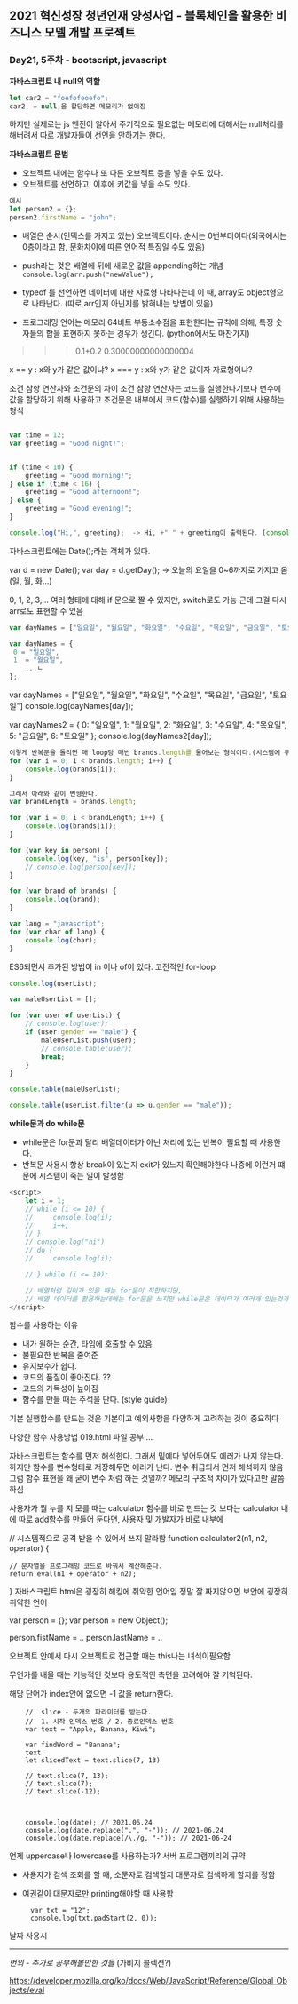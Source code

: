 ## 2021 혁신성장 청년인재 양성사업 - 블록체인을 활용한 비즈니스 모델 개발 프로젝트

### Day21, 5주차 - bootscript, javascript

**자바스크립트 내 null의 역할**

```javascript
let car2 = "foefofeoefo";
car2  = null;을 할당하면 메모리가 없어짐
```
하지만 실제로는 js 엔진이 알아서 주기적으로 필요없는 메모리에 대해서는 null처리를 해버려서 따로 개발자들이 선언을 안하기는 한다.


**자바스크립트 문법**
- 오브젝트 내에는 함수나 또 다른 오브젝트 등을 넣을 수도 있다.
- 오브젝트를 선언하고, 이후에 키값을 넣을 수도 있다.
```javascript
예시
let person2 = {};
person2.firstName = "john";
```
- 배열은 순서(인덱스를 가지고 있는) 오브젝트이다. 순서는 0번부터이다(외국에서는 0층이라고 함, 문화차이에 따른 언어적 특징일 수도 있음)



- push라는 것은 배열에 뒤에 새로운 값을 appending하는 개념
`console.log(arr.push("newValue");`

- typeof 를 선언하면 데이터에 대한 자료형 나타나는데 이 때, array도 object형으로 나타난다. (따로 arr인지 아닌지를 밝혀내는 방법이 있음)

- 프로그래밍 언어는 메모리 64비트 부동소수점을 표현한다는 규칙에 의해, 특정 숫자들의 합을 표현하지 못하는 경우가 생긴다. (python에서도 마찬가지)
>>> 0.1+0.2
0.30000000000000004

x == y : x와 y가 같은 값이냐?
x === y : x와 y가 같은 값이자 자료형이냐? 

조건 삼항 연산자와 조건문의 차이
조건 삼항 연산자는 코드를 실행한다기보다 변수에 값을 할당하기 위해 사용하고
조건문은 내부에서 코드(함수)를 실행하기 위해 사용하는 형식

```javascript

var time = 12;
var greeting = "Good night!";


if (time < 10) {
    greeting = "Good morning!";
} else if (time < 16) {
    greeting = "Good afternoon!";
} else {
    greeting = "Good evening!";
}

console.log("Hi,", greeting);  -> Hi, +" " + greeting이 출력된다. (console log상에서 쉼표는 spacebar를 하나 넣어줌!)
```

자바스크립트에는 Date();라는 객체가 있다.

var d = new Date();
var day = d.getDay(); -> 오늘의 요일을 0~6까지로 가지고 옴(일, 월, 화...)

0, 1, 2, 3,... 여러 형태에 대해 if 문으로 짤 수 있지만, switch로도 가능
근데 그걸 다시 arr로도 표현할 수 있음

```javascript
var dayNames = ["일요일", "월요일", "화요일", "수요일", "목요일", "금요일", "토요일"]

var dayNames = {
 0 = "일요일",
 1  = "월요일",
	...ㄴ
};
```

var dayNames = ["일요일", "월요일", "화요일", "수요일", "목요일", "금요일", "토요일"]
console.log(dayNames[day]);

var dayNames2 = {
    0: "일요일",
    1: "월요일",
    2: "화요일",
    3: "수요일",
    4: "목요일",
    5: "금요일",
    6: "토요일"
};
console.log(dayNames2[day]);


```javascript
이렇게 반복문을 돌리면 매 loop당 매번 brands.length를 물어보는 형식이다.(시스템에 무리가 갈 수 있다)
for (var i = 0; i < brands.length; i++) {
    console.log(brands[i]);
}

그래서 아래와 같이 변형한다.
var brandLength = brands.length;

for (var i = 0; i < brandLength; i++) {
    console.log(brands[i]);
}
```

```javascript
for (var key in person) {
    console.log(key, "is", person[key]);
    // console.log(person[key]);
}

for (var brand of brands) {
    console.log(brand);
}

var lang = "javascript";
for (var char of lang) {
    console.log(char);
}
```
ES6되면서 추가된 방법이 in 이나 of이 있다.
고전적인 for-loop


```javascript
console.log(userList);

var maleUserList = [];

for (var user of userList) {
    // console.log(user);
    if (user.gender == "male") {
        maleUserList.push(user);
        // console.table(user);
        break;
    }
}

console.table(maleUserList);

console.table(userList.filter(u => u.gender == "male"));
```

**while문과 do while문**
- while문은 for문과 달리 배열데이터가 아닌 처리에 있는 반복이 필요할 때 사용한다.
- 반복문 사용시 항상 break이 있는지 exit가 있느지 확인해야한다 나중에 이런거 떄문에 시스템이 죽는 일이 발생함

```javascript
<script>
    let i = 1;
    // while (i <= 10) {
    //     console.log(i);
    //     i++;
    // }
    // console.log("hi")
    // do {
    //     console.log(i);

    // } while (i <= 10);

    // 배열처럼 길이가 있을 때는 for문이 적합하지만,
    // 배열 데이터를 활용하는데에는 for문을 쓰지만 while문은 데이터가 여러개 있는것과 상관없이 특정조건을 만족하는 동안 돌리고 싶을 때 사용한다.
</script>

```

함수를 사용하는 이유
- 내가 원하는 순간, 타임에 호출할 수 있음
- 불필요한 반복을 줄여준
- 유지보수가 쉽다.
- 코드의 품질이 좋아진다. ??
- 코드의 가독성이 높아짐
- 함수를 만들 때는 주석을 단다. (style guide)

기본 실행함수를 만드는 것은 기본이고 예외사항을 다양하게 고려하는 것이 중요하다


다양한 함수 사용방법
019.html  파일 공부
...

자바스크립트는 함수를 먼저 해석한다. 그래서 밑에다 넣어두어도 에러가 나지 않는다.
하지만 함수를 변수형태로 저장해두면 에러가 난다. 변수 취급되서 먼저 해석하지 않음
그럼 함수 표현을 왜 굳이 변수 처럼 하는 것일까? 메모리 구조적 차이가 있다고만 말씀하심


사용자가 뭘 누를 지 모를 때는 
calculator 함수를 바로 만드는 것 보다는 calculator 내에 따로 add함수를 만들어 둔다면,
사용자 및 개발자가 바로 내부에 


// 시스템적으로 공격 받을 수 있어서 쓰지 말라함
function calculator2(n1, n2, operator) {
    
    // 문자열을 프로그래밍 코드로 바꿔서 계산해준다.
    return eval(n1 + operator + n2);
}
자바스크립트 html은 굉장히 해킹에 취약한 언어임
정말 잘 짜지않으면 보안에 굉장히 취약한 언어


var person = {};
var person = new Object();

person.fistName = .. 
person.lastName = ..


오브젝트 안에서 다시 오브젝트로 접근할 때는 this나는 녀석이필요함

무언가를 배울 때는 기능적인 것보다 용도적인 측면을 고려해야 잘 기억된다.

해당 단어가 index안에 없으면 -1 값을 return한다.


        //  slice - 두개의 파라미터를 받는다.
        //  1. 시작 인덱스 번호 / 2. 종료인덱스 번호
        var text = "Apple, Banana, Kiwi";

        var findWord = "Banana";
        text.
        let slicedText = text.slice(7, 13)

        // text.slice(7, 13);
        // text.slice(7);
        // text.slice(-12);



        console.log(date); // 2021.06.24
        console.log(date.replace(".", "-")); // 2021-06.24
        console.log(date.replace(/\./g, "-")); // 2021-06-24

언제 uppercase나 lowercase를 사용하는가?
서버 프로그램끼리의 규약
- 사용자가 검색 조회를 할 때, 소문자로 검색할지 대문자로 검색하게 할지를 정함
- 여권같이 대문자로만 printing해야할 때 사용함



        var txt = "12";
        console.log(txt.padStart(2, 0));
날짜 사용시

___
*번외 - 추가로 공부해볼만한 것들*
(가비지 콜렉션?)



https://developer.mozilla.org/ko/docs/Web/JavaScript/Reference/Global_Objects/eval

